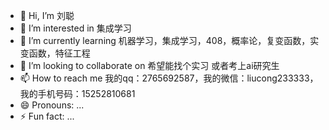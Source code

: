 - 👋 Hi, I’m 刘聪
- 👀 I’m interested in 集成学习
- 🌱 I’m currently learning 机器学习，集成学习，408，概率论，复变函数，实变函数，特征工程
- 💞️ I’m looking to collaborate on 希望能找个实习 或者考上ai研究生
- 📫 How to reach me  我的qq：2765692587，我的微信：liucong233333，我的手机号码：15252810681
- 😄 Pronouns: ...
- ⚡ Fun fact: ...

<!---
Liucong-sdu/Liucong-sdu is a ✨ special ✨ repository because its `README.md` (this file) appears on your GitHub profile.
You can click the Preview link to take a look at your changes.
--->
